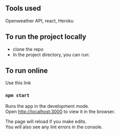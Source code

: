 
## Tools used 
Openweather API, react, Heroku

## To run the project locally
- clone the repo
- In the project directory, you can run:

## To run online
Use this link

### `npm start`

Runs the app in the development mode.<br>
Open [http://localhost:3000](http://localhost:3000) to view it in the browser.

The page will reload if you make edits.<br>
You will also see any lint errors in the console.





